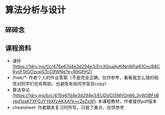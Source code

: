 # 算法分析与设计
## 碎碎念

## 课程资料
- 课件[https://1drv.ms/f/c/476e67d4e3d294e3/ErcXSoaAyKlNn9iPai61CncB8C8yoFStGOzusjSTcG9WNg?e=R9GPH2]
- /hwk/*: 作者个人的作业答案（不是完全正确，仅作参考，看看我怎么错的相信对同学们也有帮助，也避免有些同学盲目copy）
- 算法导论[https://1drv.ms/b/c/476e67d4e3d294e3/EUDjjlCt5MVOn66_3vW3BFsBvkd1qsK7XFGJYYeXfzAKXA?e=cZeZsW]: 本课程教材，作者提供pdf版本
- cheatsheet: 作者期末复习时所写，只挑了重点，仅供参考
